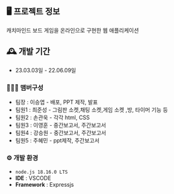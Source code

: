 ## 🖥️ 프로젝트 정보
캐치마인드 보드 게임을 온라인으로 구현한 웹 애플리케이션
<br>
## 🕰️ 개발 기간
* 23.03.03일 - 22.06.09일

### 🧑‍🤝‍🧑 맴버구성
 - 팀장  : 이승엽 - 배포, PPT 제작, 발표
 - 팀원1 : 최준성 - 그림판 소켓,채팅 소켓,게임 소켓 ,방, 타이머 기능 등
 - 팀원2 : 손관욱 - 각각 html, CSS
 - 팀원3 : 이영훈 - 중간보고서, 주간보고서
 - 팀원4 : 강승원 - 중간보고서, 주간보고서
 - 팀원5 : 주혜민 - ppt제작, 주간보고서

### ⚙️ 개발 환경
- `node.js 18.16.0 LTS`
- **IDE** : VSCODE
- **Framework** : Expressjs
<!--## 사용된 소켓

### 소켓 공통 요소

- [x] 소켓 룸 가입하는 콜백함수 #socket.on("joinRoom")

### 1. 캔버스(그림판) 소켓 연결

- [x] 자신을 제외한 자기가 속한 방에 접속한 사람들에게 그림 전송하는 콜백함수 #socket.on("draw")
- [x] 채팅 소켓 연결
  - [x] 자신을 제외한 자기가 속한 방에 접속한 사람들에게 메세지 전송하는 콜백함수 #socket.on("message")

### 2. 타이머 소켓 연결

- [x] 게임시작 버튼을 누르면 실행되는 콜백함수 #socket.on("start")
- [x] 경과시간 콜백함수 #socket.on("elapsedTime")
- [x] 남은시간 콜백함수 #socket.on("remainingTime")
- [x] 클라이언트에서 채팅을 쳐서 맞을경우 현재 턴의 남은 시간을 멈추게 하는 콜백함수 #socket.on("clear-remainingTime")
- [x] 게임시작 버튼을 눌러 게임정지하거나 탈주자 발생으로 게임정지 될때 실행되는 콜백함수 #socket.on("stop")

### 3. 게임 소켓 연결

- [x] 같은 방에 참가한 클라이언트를 등록하는 콜백함수 #socket.on("register")
- [x] 게임시작 버튼을 누른 뒤 5초 지난 후 실행되는 게임시작되는 콜백함수 #socket.on("gameStart")
- [x] 클라이언트에서 게임시작된 후 게임시작 버튼을 다시 눌러 취소된후 실행되는 콜백함수 #socket.on("gameEnd")
- [x] 게임중 플레이어 턴이 바뀌도록하는 콜백함수 #socket.on("change-player")
- [x] 클라이언트에서 채팅을 통해 입력된 값이 올바른 경우 실행되는 콜백함수 #socket.on("correct-player")
- [x] 게임이 종료되거나 취소된후 접속자들의 점수를 초기화하는 콜백함수 #socket.on("clearUserScore")
- [x] 라운드 종료된 후 게임결과를 생성하는 콜백함수 #socket.on("gameResult")

## 라우터

### 1. 루트 라우터

- [x] 메인페이지로 이동시키는 함수 #router.get("/")
- [x] 생성된 방들을 fetch API로 요청받아 목록표시로 응답하는 함수 #router.get("/rooms")
- [x] 게임중이나 시작할때 서버로부터 랜덤단어 생성하여 가져오고 서버에 그 단어를 roomOfWord의 Map()에 저장해주는 함수 #router.get("/getRandomWord")
- [x] 접속한 방의 방장이 누구인지 요청하여 클라이언트에 응답하는 함수 #router.get("/getReader")
- [x] 게임하기전 현재 방의 인원수가 몇명인지 응답하는 함수 #router.get("/getPlayer")
- [x] 게임중 채팅으로부터 입력받은 단어가 서버에서 해당 방의 단어와 일치하는 비교하여 클라이언트에 응답하는 함수 #router.get("/checkChat")
- [x] 방에 입장하기전 클릭한 방이 현재 게임중인지 아닌지 서버에게 요청하여 클라이언트에게 응답하는 함수 #router.get("/checkRoom")

### 2. room 라우터

- [x] 방 페이지로 이동시키는 함수 #router.get("/room")
- [x] 클라이언트로부터 방을 생성하면 해당 방이름을 가져와서 방을 생성하여 생성된 정보를 클라이언트에게 전달하는 함수 #router.get("/room/create")
- [x] 방 생성이 된후 방의 링크를 클릭하면 해당 방의 id(방 번호)에 동적으로 접근하는 함수 #router.get("/room/:id")

## 기능 목록

- [ ] 룸 기능
  - [ ] 방 생성 기능
    - [ ] 방 이름을 입력하여 생성버튼을 누르면 생성한다
    - [ ] 만약, 빈값이나 공백을 입력하면 예외를 발생한다.
    - [ ] 클라이언트가 처음 방 생성하면 새 탭이 열리면서 해당 방으로 접속한다.
    - [ ] 임의 방에서 모든 인원이 방을 나가면 방이 삭제된다.
    - [ ] 중복된 이름의 인원이 입장하면 '/room'으로 리다이렉트 한다.
  - [ ] 방 삭제 기능
    - [ ] 방에서 지금 나 혼자만 존재할때 방을 이탈하면 방이 자동 삭제하는 기능
- [ ] 방 관리 기능
  - [ ] 생성된 방에 접속한 클라이언트는 게임, 채팅, 타이머, 캔버스 소켓에 연결된다.
  - [ ] 공통적으로 모든 자신의 소켓이 특정 방에 socket.join(방 번호) 연결 된다.
  - [ ] 각 같은 방에 연결된 소켓끼리 연결되어 그림판, 채팅을 공유할 수 있다.
  - [ ] 방을 나갈때 나가는 순간 0명이라면 방을 삭제한다.
  - [ ] 처음 접속한 사람은 무조건 방장의 권한을 갖는다.
  - [ ] 같은 방 이름을 생성 불가 기능
  - [ ] 모든 참가자는 게임 시작전 그림을 그리거나 지울 수 있다.
- [ ] 방장 기능
  - [ ] 방장은 게임시작을 관리할 수 있다.
  - [ ] 방장은 게임 도중 강제로 종료할 수 있다.
- [ ] 게임 기능
  - [ ] 게임시작 버튼을 누르면 게임 대기 카운트가 시작되고 같은 방에 접속한 클라이언트 끼리 실시간으로 대기 카운드를 볼 수 있다.
  - [ ] 게임시작되면 방장부터 플레이어 턴이 주어진다.
  - [ ] 플레이어가 주어지면 그림을 그릴 수 있다.
  - [ ] 플레이어가 아닌 클라이언트는 채팅을 입력시 서버에서 해당 방의 저장된 제시어와 비교한다.
  - [ ] 플레이어가 턴이 교체되면 모든 클라이언트에게 기본 값을 지시한다.
    - [ ] 모든 클라이언트들은 그림을 그릴 수 없다.
    - [ ] 모든 클라이언트는 채팅을 치면 입력된 값을 서버에서 비교한다.
  - [ ] 서버의 단어와 입력된 단어가 같다면 정답처리하여 모든 클라이언트에게 누가 맞췄는지 전달한다.
  - [ ] 정답을 맞췄다면 접속자 명단 순으로 턴이 바뀐다.
- [ ] 타이머 기능
  - [ ] 게임을 시작하면 경과시간, 남은시간이 각각 1씩 증가, 감소하여 모든 클라이언트에게 보여진다.
  - [ ] 남은시간이 0이되면 서버에서 자동으로 다음 플레이어로 턴이 바뀌도록 명령한다. -->
